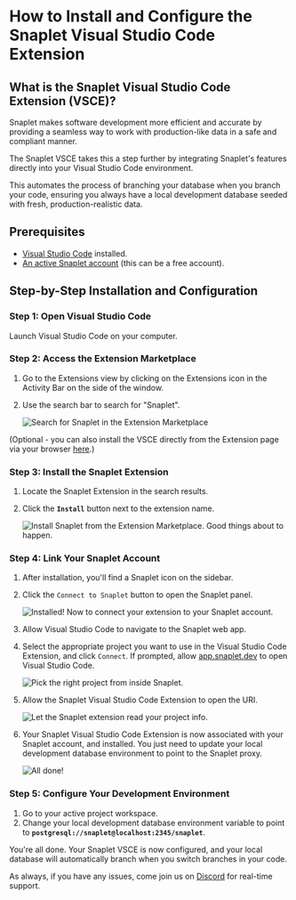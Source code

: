 # How to Install and Configure the Snaplet Visual Studio Code Extension

## **What is the Snaplet Visual Studio Code Extension (VSCE)?**

Snaplet makes software development more efficient and accurate by providing a seamless way to work with production-like data in a safe and compliant manner. 

The Snaplet VSCE takes this a step further by integrating Snaplet's features directly into your Visual Studio Code environment. 

This automates the process of branching your database when you branch your code, ensuring you always have a local development database seeded with fresh, production-realistic data. 

## **Prerequisites**

- [Visual Studio Code](https://code.visualstudio.com/) installed.
- [An active Snaplet account](https://app.snaplet.dev/) (this can be a free account).

## **Step-by-Step Installation and Configuration**

### **Step 1: Open Visual Studio Code**

Launch Visual Studio Code on your computer.

### **Step 2: Access the Extension Marketplace**

1. Go to the Extensions view by clicking on the Extensions icon in the Activity Bar on the side of the window.
2. Use the search bar to search for "Snaplet".
    
    ![Search for Snaplet in the Extension Marketplace](/img/vsce-01.webp)

(Optional - you can also install the VSCE directly from the Extension page via your browser [here](https://marketplace.visualstudio.com/items?itemName=Snaplet.snaplet-vscode).) 

### **Step 3: Install the Snaplet Extension**

1. Locate the Snaplet Extension in the search results.
2. Click the **`Install`** button next to the extension name.

    ![Install Snaplet from the Extension Marketplace. Good things about to happen.](/img/vsce-02.webp)

### **Step 4: Link Your Snaplet Account**

1. After installation, you'll find a Snaplet icon on the sidebar.
2. Click the `Connect to Snaplet` button to open the Snaplet panel.
    
    ![Installed! Now to connect your extension to your Snaplet account.](/img/vsce-03.webp)
    
3. Allow Visual Studio Code to navigate to the Snaplet web app.
4. Select the appropriate project you want to use in the Visual Studio Code Extension, and click `Connect`. If prompted, allow [app.snaplet.dev](http://app.snaplet.dev) to open Visual Studio Code.
    
    ![Pick the right project from inside Snaplet.](/img/vsce-04.webp)
    
5. Allow the Snaplet Visual Studio Code Extension to open the URI.
    
    ![Let the Snaplet extension read your project info.](/img/vsce-05.webp)
    
6. Your Snaplet Visual Studio Code Extension is now associated with your Snaplet account, and installed. You just need to update your local development database environment to point to the Snaplet proxy.

    ![All done!](/img/vsce-02.webp)

### **Step 5: Configure Your Development Environment**

1. Go to your active project workspace.
2. Change your local development database environment variable to point to **`postgresql://snaplet@localhost:2345/snaplet`**.

You're all done. Your Snaplet VSCE is now configured, and your local database will automatically branch when you switch branches in your code.

As always, if you have any issues, come join us on [Discord](https://app.snaplet.dev/chat) for real-time support.